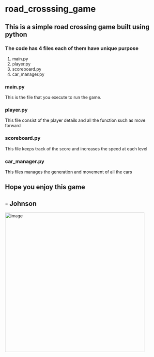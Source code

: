 # road_crosssing_game

## This is a simple road crossing game built using python 
### The code has 4 files each of them have unique purpose
1. main.py
2. player.py
3. scoreboard.py
4. car_manager.py

### main.py  
This is the file that you execute to run the game.

### player.py 
This file consist of the player details and all the function such as move forward

### scoreboard.py
This file keeps track of the score and increases the speed at each level

### car_manager.py
This files manages the generation and movement of all the cars

## Hope you enjoy this game 
## - Johnson
<img width="460" alt="image" src="https://user-images.githubusercontent.com/95334119/205100810-f7b45c7b-64a2-42a0-ab29-06f3485b2890.png">
